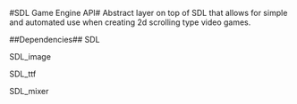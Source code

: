 #SDL Game Engine API#
Abstract layer on top of SDL that allows for simple and automated use when creating 2d scrolling type video games.

##Dependencies##
SDL

SDL_image

SDL_ttf

SDL_mixer 